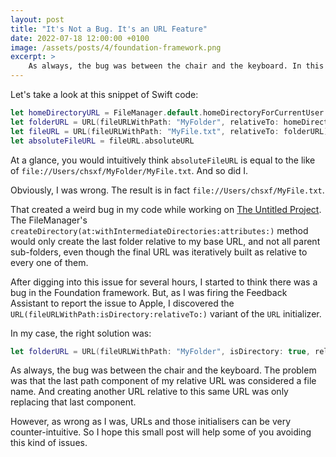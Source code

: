 ```yaml
---
layout: post
title: "It's Not a Bug. It's an URL Feature"
date: 2022-07-18 12:00:00 +0100
image: /assets/posts/4/foundation-framework.png
excerpt: >
    As always, the bug was between the chair and the keyboard. In this post, I discuss the weird bug I encountered in my code with the counter-intuitive URL struct initializers of the Foundation framework.
---
```


Let's take a look at this snippet of Swift code:

```swift
let homeDirectoryURL = FileManager.default.homeDirectoryForCurrentUser
let folderURL = URL(fileURLWithPath: "MyFolder", relativeTo: homeDirectoryURL)
let fileURL = URL(fileURLWithPath: "MyFile.txt", relativeTo: folderURL)
let absoluteFileURL = fileURL.absoluteURL
```

At a glance, you would intuitively think `absoluteFileURL` is equal to the like of `file://Users/chsxf/MyFolder/MyFile.txt`. And so did I.

Obviously, I was wrong. The result is in fact `file://Users/chsxf/MyFile.txt`.

That created a weird bug in my code while working on [The Untitled Project](/2022/01/15/2-the-untitled-project.html). The FileManager's `createDirectory(at:withIntermediateDirectories:attributes:)` method would only create the last folder relative to my base URL, and not all parent sub-folders, even though the final URL was iteratively built as relative to every one of them.

After digging into this issue for several hours, I started to think there was a bug in the Foundation framework. But, as I was firing the Feedback Assistant to report the issue to Apple, I discovered the `URL(fileURLWithPath:isDirectory:relativeTo:)` variant of the `URL` initializer.

In my case, the right solution was:

```swift
let folderURL = URL(fileURLWithPath: "MyFolder", isDirectory: true, relativeTo: homeDirectoryURL)
```

As always, the bug was between the chair and the keyboard. The problem was that the last path component of my relative URL was considered a file name. And creating another URL relative to this same URL was only replacing that last component.

However, as wrong as I was, URLs and those initialisers can be very counter-intuitive. So I hope this small post will help some of you avoiding this kind of issues.